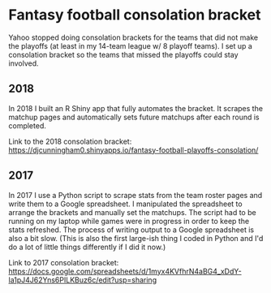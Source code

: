 # Fantasy football consolation bracket

Yahoo stopped doing consolation brackets for the teams that did not make the playoffs (at least in my 14-team league w/ 8 playoff teams). I set up a consolation bracket so the teams that missed the playoffs could stay involved.

## 2018

In 2018 I built an R Shiny app that fully automates the bracket. It scrapes the matchup pages and automatically sets future matchups after each round is completed.

Link to the 2018 consolation bracket:
https://djcunningham0.shinyapps.io/fantasy-football-playoffs-consolation/

## 2017

In 2017 I use a Python script to scrape stats from the team roster pages and write them to a Google spreadsheet. I manipulated the spreadsheet to arrange the brackets and manually set the matchups. The script had to be running on my laptop while games were in progress in order to keep the stats refreshed. The process of writing output to a Google spreadsheet is also a bit slow. (This is also the first large-ish thing I coded in Python and I'd do a lot of little things differently if I did it now.)

Link to 2017 consolation bracket:
https://docs.google.com/spreadsheets/d/1myx4KVfhrN4aBG4_xDdY-la1pJ4J62Yns6PILKBuz6c/edit?usp=sharing
